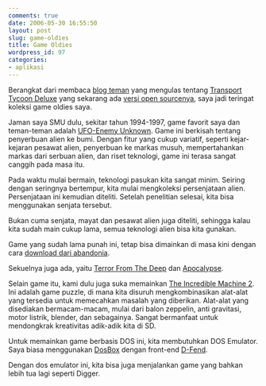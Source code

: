 ```yaml
---
comments: true
date: 2006-05-30 16:55:50
layout: post
slug: game-oldies
title: Game Oldies
wordpress_id: 97
categories:
- aplikasi
---
```


Berangkat dari membaca [blog teman](http://www.saryada.com/2006/05/23/wow-transport-tycoon-deluxe-has-an-open-source-version/) yang mengulas tentang [Transport Tycoon Deluxe](http://www.tycoongames.net/downloadarea.html) yang sekarang ada [versi open sourcenya](http://www.openttd.org/), saya jadi teringat koleksi game oldies saya.

Jaman saya SMU dulu, sekitar tahun 1994-1997, game favorit saya dan teman-teman adalah [UFO-Enemy Unknown](http://en.wikipedia.org/wiki/X-COM). Game ini berkisah tentang penyerbuan alien ke bumi. Dengan fitur yang cukup variatif, seperti kejar-kejaran pesawat alien, penyerbuan ke markas musuh, mempertahankan markas dari serbuan alien, dan riset teknologi, game ini terasa sangat canggih pada masa itu.

Pada waktu mulai bermain, teknologi pasukan kita sangat minim. Seiring dengan seringnya bertempur, kita mulai mengkoleksi persenjataan alien. Persenjataan ini kemudian diteliti. Setelah penelitian selesai, kita bisa menggunakan senjata tersebut.

Bukan cuma senjata, mayat dan pesawat alien juga diteliti, sehingga kalau kita sudah main cukup lama, semua teknologi alien bisa kita gunakan.

Game yang sudah lama punah ini, tetap bisa dimainkan di masa kini dengan cara [download dari abandonia](http://www.abandonia.com/games/38/download/UFOEnemyUnknown.htm).

Sekuelnya juga ada, yaitu [Terror From The Deep](http://www.abandonia.com/games/60/X-Com-TerrorFromTheDeep) dan [Apocalypse](http://www.abandonia.com/games/307/X-Com-Apocalypse). 

Selain game itu, kami dulu juga suka memainkan [The Incredible Machine 2](http://www.abandonia.com/games/395/IncredibleMachine2). Ini adalah game puzzle, di mana kita disuruh mengkombinasikan alat-alat yang tersedia untuk memecahkan masalah yang diberikan. Alat-alat yang disediakan bermacam-macam, mulai dari balon zeppelin, anti gravitasi, motor listrik, blender, dan sebagainya.
Sangat bermanfaat untuk mendongkrak kreativitas adik-adik kita di SD.

Untuk memainkan game berbasis DOS ini, kita membutuhkan DOS Emulator. Saya biasa menggunakan [DosBox](http://dosbox.sourceforge.net) dengan front-end [D-Fend](http://members.home.nl/mabus/).

Dengan dos emulator ini, kita bisa juga menjalankan game yang bahkan lebih tua lagi seperti Digger. 
